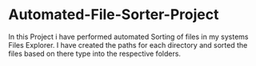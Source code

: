 # Automated-File-Sorter-Project
In this Project i have performed automated Sorting of files in my systems Files Explorer. I have created the paths for each directory and sorted the files based on there type into the respective folders.
